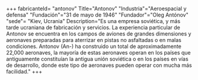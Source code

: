 +++
fabricanteId= "antonov"
Title="Antonov"
"Industria"="Aeroespacial y defensa"
"Fundación"="31 de mayo de 1946"
"Fundador"="Oleg Antónov"
"sede"= "Kiev, Ucrania"
Description="Es una empresa soviética, y más tarde ucraniana de fabricación y servicios. La experiencia particular de Antonov se encuentra en los campos de aviones de grandes dimensiones y aeronaves preparadas para aterrizar en pistas no asfaltadas o en malas condiciones. Antonov (An-) ha construido un total de aproximadamente 22,000 aeronaves, la mayoría de estas aeronaves operan en los países que antiguamente constituían la antigua unión soviética o en los países en vías de desarrollo, donde este tipo de aeronaves pueden operar con mucha más facilidad."
+++



